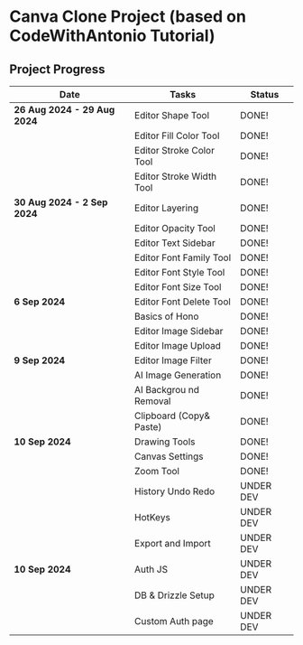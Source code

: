 # Canva Clone Project (based on CodeWithAntonio Tutorial)

## Project Progress

| **Date**                      | **Tasks**                | **Status** |
| ----------------------------- | ------------------------ | ---------- |
| **26 Aug 2024 - 29 Aug 2024** | Editor Shape Tool        | DONE!      |
|                               | Editor Fill Color Tool   | DONE!      |
|                               | Editor Stroke Color Tool | DONE!      |
|                               | Editor Stroke Width Tool | DONE!      |
| **30 Aug 2024 - 2 Sep 2024**  | Editor Layering          | DONE!      |
|                               | Editor Opacity Tool      | DONE!      |
|                               | Editor Text Sidebar      | DONE!      |
|                               | Editor Font Family Tool  | DONE!      |
|                               | Editor Font Style Tool   | DONE!      |
|                               | Editor Font Size Tool    | DONE!      |
| **6 Sep 2024**                | Editor Font Delete Tool  | DONE!      |
|                               | Basics of Hono           | DONE!      |
|                               | Editor Image Sidebar     | DONE!      |
|                               | Editor Image Upload      | DONE!      |
| **9 Sep 2024**                | Editor Image Filter      | DONE!      |
|                               | AI Image Generation      | DONE!      |
|                               | AI Backgrou nd Removal   | DONE!      |
|                               | Clipboard (Copy& Paste)  | DONE!      |
| **10 Sep 2024**               | Drawing Tools            | DONE!      |
|                               | Canvas Settings          | DONE!      |
|                               | Zoom Tool                | DONE!      |
|                               | History Undo Redo        | UNDER DEV  |
|                               | HotKeys                  | UNDER DEV  |
|                               | Export and Import        | UNDER DEV  |
| **10 Sep 2024**               | Auth JS                  | UNDER DEV  |
|                               | DB & Drizzle Setup       | UNDER DEV  |
|                               | Custom Auth page         | UNDER DEV  |

